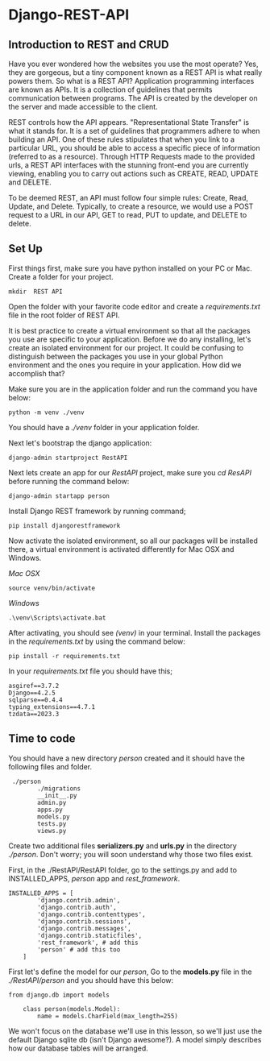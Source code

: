 # Django-REST-API
## Introduction to REST and CRUD
Have you ever wondered how the websites you use the most operate? Yes, they are gorgeous, but a tiny component known as a REST API is what really powers them. So what is a REST API? Application programming interfaces are known as APIs. It is a collection of guidelines that permits communication between programs. The API is created by the developer on the server and made accessible to the client. 

REST controls how the API appears. "Representational State Transfer" is what it stands for. It is a set of guidelines that programmers adhere to when building an API. One of these rules stipulates that when you link to a particular URL, you should be able to access a specific piece of information (referred to as a resource). Through HTTP Requests made to the provided urls, a REST API interfaces with the stunning front-end you are currently viewing, enabling you to carry out actions such as CREATE, READ, UPDATE and DELETE.

To be deemed REST, an API must follow four simple rules: Create, Read, Update, and Delete. Typically, to create a resource, we would use a POST request to a URL in our API, GET to read, PUT to update, and DELETE to delete.

## Set Up
First things first, make sure you have python installed on your PC or Mac. 
Create a folder for your project.
```console
mkdir  REST API
```

Open the folder with your favorite code editor and create a _requirements.txt_ file in the root folder of REST API.

It is best practice to create a virtual environment so that all the packages you use are specific to your application. Before we do any installing, let's create an isolated environment for our project. It could be confusing to distinguish between the packages you use in your global Python environment and the ones you require in your application. How did we accomplish that?

Make sure you are in the application folder and run the command you have below:
```console
python -m venv ./venv
```
You should have a _./venv_ folder in your application folder.


Next let's bootstrap the django application:
```console
django-admin startproject RestAPI
```
Next lets create an app for our _RestAPI_ project, make sure you _cd ResAPI_ before running the command below:
```console
django-admin startapp person
```
Install Django REST framework by running command;
```console
pip install djangorestframework
```

Now activate the isolated environment, so all our packages will be installed there, a virtual environment is activated differently for Mac OSX and Windows.

_Mac OSX_
```console
source venv/bin/activate
```

_Windows_
```console
.\venv\Scripts\activate.bat
```
After activating, you should see _(venv)_ in your terminal. Install the packages in the _requirements.txt_ by using the command below:

```console
pip install -r requirements.txt
```

In your _requirements.txt_ file you should have this;
```console
asgiref==3.7.2
Django==4.2.5
sqlparse==0.4.4
typing_extensions==4.7.1
tzdata==2023.3
```


## Time to code
You should have a new directory _person_ created and it should have the following files and folder.

```console
 ./person
        ./migrations
        __init__.py
        admin.py
        apps.py
        models.py
        tests.py
        views.py
```

Create two additional files **serializers.py** and **urls.py** in the directory _./person_.
Don't worry; you will soon understand why those two files exist.

First, in the ./RestAPI/RestAPI folder, go to the settings.py and add to INSTALLED_APPS, _person_ app and _rest_framework_.

```console
INSTALLED_APPS = [
        'django.contrib.admin',
        'django.contrib.auth',
        'django.contrib.contenttypes',
        'django.contrib.sessions',
        'django.contrib.messages',
        'django.contrib.staticfiles',
        'rest_framework', # add this
        'person' # add this too
    ]
```

First let's define the model for our _person_, Go to the **models.py** file in the _./RestAPI/person_ and you should have this below:

```console
from django.db import models

    class person(models.Model):
        name = models.CharField(max_length=255)
```

We won't focus on the database we'll use in this lesson, so we'll just use the default Django sqlite db (isn't Django awesome?). A model simply describes how our database tables will be arranged.
